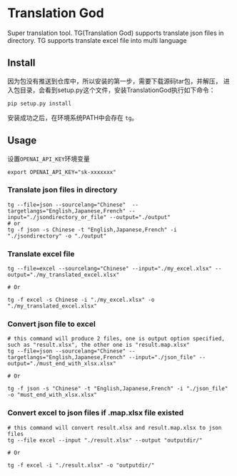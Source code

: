 # Translation God

Super translation tool.
TG(Translation God) supports translate json files in directory.
TG supports translate excel file into multi language

## Install

因为包没有推送到仓库中，所以安装的第一步，需要下载源码tar包，并解压，
进入包目录，会看到setup.py这个文件，安装TranslationGod执行如下命令：

``` shell
pip setup.py install
```
安装成功之后，在环境系统PATH中会存在 `tg`。


## Usage

设置`OPENAI_API_KEY`环境变量

``` shell
export OPENAI_API_KEY="sk-xxxxxxx"
```

### Translate json files in directory

``` shell
tg --file=json --sourcelang="Chinese"  --targetlangs="English,Japanese,French" --input="./jsondirectory_or_file" --output="./output"
# or
tg -f json -s Chinese -t "English,Japanese,French" -i "./jsondirectory" -o "./output"

```

### Translate excel file

``` shell
tg --file=excel --sourcelang="Chinese" --input="./my_excel.xlsx" --output="./my_translated_excel.xlsx"

# Or

tg -f excel -s Chinese -i "./my_excel.xlsx" -o "./my_translated_excel.xlsx"
```

### Convert json file to excel

``` shell
# this command will produce 2 files, one is output option specified, such as "result.xlsx", the other one is "result.map.xlsx"
tg --file=json --sourcelang="Chinese" --targetlangs="English,Japanese,French" --input="./json_file" --output="./must_end_with_xlsx.xlsx"

# Or

tg -f json -s "Chinese" -t "English,Japanese,French" -i "./json_file" -o "must_end_with_xlsx.xlsx"
```

### Convert excel to json files if .map.xlsx file existed

``` shell
# this command will convert result.xlsx and result.map.xlsx to json files
tg --file excel --input "./result.xlsx" --output "outputdir/"

# Or

tg -f excel -i "./result.xlsx" -o "outputdir/"
```
